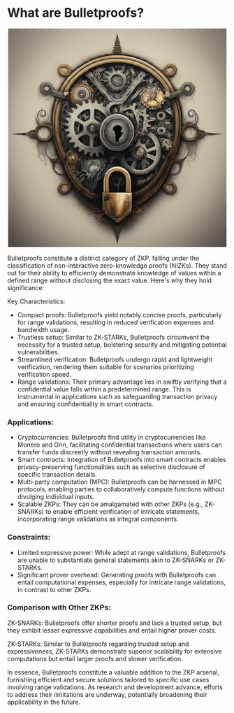# What are Bulletproofs?

<div align="center">
  <img src="../images/Bulletproofs.jpg" alt="bulletproofs abstract pic" width="500" height="500">
</div>

Bulletproofs constitute a distinct category of ZKP, falling under the classification of non-interactive zero-knowledge proofs (NIZKs). They stand out for their ability to efficiently demonstrate knowledge of values within a defined range without disclosing the exact value. Here's why they hold significance:

Key Characteristics:

- Compact proofs: Bulletproofs yield notably concise proofs, particularly for range validations, resulting in reduced verification expenses and bandwidth usage.
- Trustless setup: Similar to ZK-STARKs, Bulletproofs circumvent the necessity for a trusted setup, bolstering security and mitigating potential vulnerabilities.
- Streamlined verification: Bulletproofs undergo rapid and lightweight verification, rendering them suitable for scenarios prioritizing verification speed.
- Range validations: Their primary advantage lies in swiftly verifying that a confidential value falls within a predetermined range. This is instrumental in applications such as safeguarding transaction privacy and ensuring confidentiality in smart contracts.

### Applications:

- Cryptocurrencies: Bulletproofs find utility in cryptocurrencies like Monero and Grin, facilitating confidential transactions where users can transfer funds discreetly without revealing transaction amounts.
- Smart contracts: Integration of Bulletproofs into smart contracts enables privacy-preserving functionalities such as selective disclosure of specific transaction details.
- Multi-party computation (MPC): Bulletproofs can be harnessed in MPC protocols, enabling parties to collaboratively compute functions without divulging individual inputs.
- Scalable ZKPs: They can be amalgamated with other ZKPs (e.g., ZK-SNARKs) to enable efficient verification of intricate statements, incorporating range validations as integral components.

### Constraints:

- Limited expressive power: While adept at range validations, Bulletproofs are unable to substantiate general statements akin to ZK-SNARKs or ZK-STARKs.
- Significant prover overhead: Generating proofs with Bulletproofs can entail computational expenses, especially for intricate range validations, in contrast to other ZKPs.

### Comparison with Other ZKPs:

ZK-SNARKs: Bulletproofs offer shorter proofs and lack a trusted setup, but they exhibit lesser expressive capabilities and entail higher prover costs.

ZK-STARKs: Similar to Bulletproofs regarding trusted setup and expressiveness, ZK-STARKs demonstrate superior scalability for extensive computations but entail larger proofs and slower verification.

In essence, Bulletproofs constitute a valuable addition to the ZKP arsenal, furnishing efficient and secure solutions tailored to specific use cases involving range validations. As research and development advance, efforts to address their limitations are underway, potentially broadening their applicability in the future.